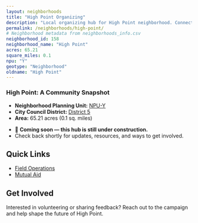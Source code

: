 ```yaml
---
layout: neighborhoods
title: "High Point Organizing"
description: "Local organizing hub for High Point neighborhood. Connect with field operations, mutual aid, and community organizing efforts."
permalink: /neighborhoods/high-point/
# Neighborhood metadata from neighborhoods_info.csv
neighborhood_id: 158
neighborhood_name: "High Point"
acres: 65.21
square_miles: 0.1
npu: "Y"
geotype: "Neighborhood"
oldname: "High Point"
---
```


### **High Point: A Community Snapshot**

  * **Neighborhood Planning Unit:** [NPU-Y](https://www.atlantaga.gov/government/departments/city-planning/neighborhood-planning-units/neighborhood-and-npu-contacts)
  * **City Council District:** [District 5](https://citycouncil.atlantaga.gov/council-members)
  * **Area:** 65.21 acres (0.1 sq. miles)

- 🚧 **Coming soon — this hub is still under construction.**
- Check back shortly for updates, resources, and ways to get involved.

## Quick Links

- [Field Operations](./field-ops/)
- [Mutual Aid](./mutual-aid/)

## Get Involved

Interested in volunteering or sharing feedback? Reach out to the campaign and help shape the future of High Point.
